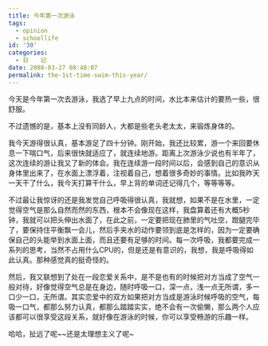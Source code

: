 ```yaml
---
title: 今年第一次游泳
tags:
  - opinion
  - schoollife
id: '30'
categories:
  - 日　　记
date: 2008-03-27 08:48:07
permalink: the-1st-time-swim-this-year/
---
```


今天是今年第一次去游泳，我选了早上九点的时间，水比本来估计的要热一些，很舒服。

不过遗憾的是，基本上没有同龄人，大都是些老头老太太，来锻炼身体的。

我今天游得很认真，基本游足了四十分钟。刚开始，我还比较累，游一个来回要休息一下喘口气，后来很快就适应了，就连续地游。距离上次游泳少说也有半年了，这次连续的游让我又了新的体会。我在连续游一段时间以后，会感到自己的意识从身体里出来了，在水面上漂浮着，注视着自己，想着很多奇妙的事情。比如我昨天一天干了什么，我今天打算干什么，早上背的单词还记得几个，等等等等。

不过最让我惊讶的还是我发觉自己呼吸得很认真，我就想，如果不是在水里，一定觉得空气是那么自然而然的东西，根本不会像现在这样，我盘算着还有大概5秒钟，我就可以把头伸出水面了，在此之前，一定要把现在肺里的气吐空，蹬腿完毕了，要保持住平衡飘一会儿，然后手夹水的动作要领到底是怎样的，因为一定要确保自己的头能举到水面上面，而且还要有足够的时间。每一次呼吸，我都要完成一系列的思考，当然不占用什么CPU的，但是还是有意识的，我想，我是呼吸得如此认真。那种感觉真的挺奇怪的。

然后，我又联想到了处在一段恋爱关系中，是不是也有的时候把对方当成了空气一般对待，好像觉得空气总是在身边，随时呼吸一口，深一点，浅一点无所谓，多一口少一口，无所谓。其实恋爱中的双方如果把对方当成是游泳时候呼吸的空气，每吸一口气，都那么努力认真，都那么踏踏实实，绝不会有一次偷懒，那么两个人应该都可以很享受这段关系，就好像在游泳的时候，你可以享受畅游的乐趣一样。

哈哈，扯远了呢~~还是太理想主义了呢~